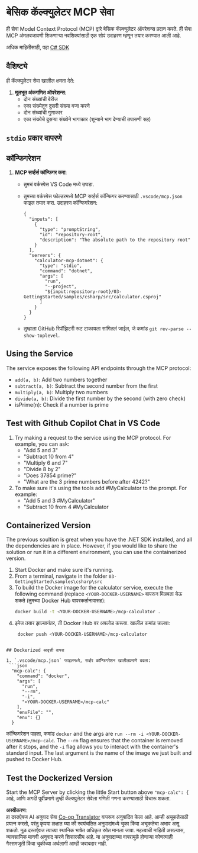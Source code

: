 <!--
CO_OP_TRANSLATOR_METADATA:
{
  "original_hash": "882aae00f1d3f007e20d03b883f44afa",
  "translation_date": "2025-06-18T05:54:10+00:00",
  "source_file": "03-GettingStarted/samples/csharp/README.md",
  "language_code": "mr"
}
-->
# बेसिक कॅल्क्युलेटर MCP सेवा

ही सेवा Model Context Protocol (MCP) द्वारे बेसिक कॅल्क्युलेटर ऑपरेशन्स प्रदान करते. ही सेवा MCP अंमलबजावणी शिकणाऱ्या नवशिक्यांसाठी एक सोपं उदाहरण म्हणून तयार करण्यात आली आहे.

अधिक माहितीसाठी, पहा [C# SDK](https://github.com/modelcontextprotocol/csharp-sdk)

## वैशिष्ट्ये

ही कॅल्क्युलेटर सेवा खालील क्षमता देते:

1. **मूलभूत अंकगणित ऑपरेशन्स**:
   - दोन संख्यांची बेरीज
   - एका संख्येतून दुसरी संख्या वजा करणे
   - दोन संख्यांची गुणाकार
   - एका संख्येचे दुसऱ्या संख्येने भागाकार (शून्याने भाग देण्याची तपासणी सह)

## `stdio` प्रकार वापरणे
  
## कॉन्फिगरेशन

1. **MCP सर्व्हर्स कॉन्फिगर करा**:
   - तुमचं वर्कस्पेस VS Code मध्ये उघडा.
   - तुमच्या वर्कस्पेस फोल्डरमध्ये MCP सर्व्हर्स कॉन्फिगर करण्यासाठी `.vscode/mcp.json` फाइल तयार करा. उदाहरण कॉन्फिगरेशन:

     ```jsonc
     {
       "inputs": [
         {
           "type": "promptString",
           "id": "repository-root",
           "description": "The absolute path to the repository root"
         }
       ],
       "servers": {
         "calculator-mcp-dotnet": {
           "type": "stdio",
           "command": "dotnet",
           "args": [
             "run",
             "--project",
             "${input:repository-root}/03-GettingStarted/samples/csharp/src/calculator.csproj"
           ]
         }
       }
     }
     ```

   - तुम्हाला GitHub रिपॉझिटरी रूट टाकायला सांगितलं जाईल, जे कमांड `git rev-parse --show-toplevel`.

## Using the Service

The service exposes the following API endpoints through the MCP protocol:

- `add(a, b)`: Add two numbers together
- `subtract(a, b)`: Subtract the second number from the first
- `multiply(a, b)`: Multiply two numbers
- `divide(a, b)`: Divide the first number by the second (with zero check)
- isPrime(n): Check if a number is prime

## Test with Github Copilot Chat in VS Code

1. Try making a request to the service using the MCP protocol. For example, you can ask:
   - "Add 5 and 3"
   - "Subtract 10 from 4"
   - "Multiply 6 and 7"
   - "Divide 8 by 2"
   - "Does 37854 prime?"
   - "What are the 3 prime numbers before after 4242?"
2. To make sure it's using the tools add #MyCalculator to the prompt. For example:
   - "Add 5 and 3 #MyCalculator"
   - "Subtract 10 from 4 #MyCalculator


## Containerized Version

The previous soultion is great when you have the .NET SDK installed, and all the dependencies are in place. However, if you would like to share the solution or run it in a different environment, you can use the containerized version.

1. Start Docker and make sure it's running.
1. From a terminal, navigate in the folder `03-GettingStarted\samples\csharp\src` 
1. To build the Docker image for the calculator service, execute the following command (replace `<YOUR-DOCKER-USERNAME>` वापरून मिळवता येऊ शकते (तुमच्या Docker Hub वापरकर्तानावासह):
   ```bash
   docker build -t <YOUR-DOCKER-USERNAME>/mcp-calculator .
   ``` 
1. इमेज तयार झाल्यानंतर, ती Docker Hub वर अपलोड करूया. खालील कमांड चालवा:
   ```bash
    docker push <YOUR-DOCKER-USERNAME>/mcp-calculator
  ```

## Dockerized आवृत्ती वापरा

1. `.vscode/mcp.json` फाइलमध्ये, सर्व्हर कॉन्फिगरेशन खालीलप्रमाणे बदला:
   ```json
    "mcp-calc": {
      "command": "docker",
      "args": [
        "run",
        "--rm",
        "-i",
        "<YOUR-DOCKER-USERNAME>/mcp-calc"
      ],
      "envFile": "",
      "env": {}
    }
   ```
   कॉन्फिगरेशन पाहता, कमांड `docker` and the args are `run --rm -i <YOUR-DOCKER-USERNAME>/mcp-calc`. The `--rm` flag ensures that the container is removed after it stops, and the `-i` flag allows you to interact with the container's standard input. The last argument is the name of the image we just built and pushed to Docker Hub.

## Test the Dockerized Version

Start the MCP Server by clicking the little Start button above `"mcp-calc": {` आहे, आणि अगदी पूर्वीप्रमाणे तुम्ही कॅल्क्युलेटर सेवेला गणिती गणना करण्यासाठी विचारू शकता.

**अस्वीकरण**:  
हा दस्तऐवज AI अनुवाद सेवा [Co-op Translator](https://github.com/Azure/co-op-translator) वापरून अनुवादित केला आहे. आम्ही अचूकतेसाठी प्रयत्न करतो, परंतु कृपया लक्षात घ्या की स्वयंचलित अनुवादांमध्ये चुका किंवा अचूकतेचा अभाव असू शकतो. मूळ दस्तऐवज त्याच्या स्थानिक भाषेत अधिकृत स्रोत मानला जावा. महत्त्वाची माहिती असल्यास, व्यावसायिक मानवी अनुवाद करणे शिफारसीय आहे. या अनुवादाच्या वापरामुळे होणाऱ्या कोणत्याही गैरसमजुती किंवा चुकीच्या अर्थलागी आम्ही जबाबदार नाही.